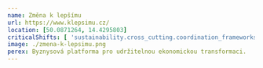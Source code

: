 ```yaml
---
name: Změna k lepšímu
url: https://www.klepsimu.cz/
location: [50.0871264, 14.4295803]
criticalShifts: [ 'sustainability.cross_cutting.coordination_frameworks' ]
image: ./zmena-k-lepsimu.png
perex: Byznysová platforma pro udržitelnou ekonomickou transformaci.
---
```

